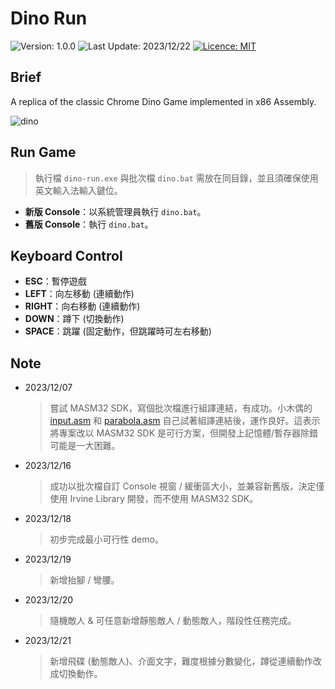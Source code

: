 # Dino Run
<!-- Badges -->
![Version: 1.0.0](https://img.shields.io/badge/version-1.0.0-blue)
![Last Update: 2023/12/22](https://img.shields.io/badge/last%20update-2023/12/22-darkgreen)
[![Licence: MIT](https://img.shields.io/github/license/RogelioKG/Dino-Run?style=flat)](./LICENSE)


## Brief
A replica of the classic Chrome Dino Game implemented in x86 Assembly.
<!-- GIF -->
![dino](./preview/dino.gif)


## Run Game
> 執行檔 `dino-run.exe` 與批次檔 `dino.bat` 需放在同目錄，並且須確保使用英文輸入法輸入鍵位。
+ **新版 Console**：以系統管理員執行 `dino.bat`。
+ **舊版 Console**：執行 `dino.bat`。


## Keyboard Control
+ **ESC**：暫停遊戲
+ **LEFT**：向左移動 (連續動作)
+ **RIGHT**：向右移動 (連續動作)
+ **DOWN**：蹲下 (切換動作)
+ **SPACE**：跳躍 (固定動作，但跳躍時可左右移動)


## Note
+ 2023/12/07
    > 嘗試 MASM32 SDK，寫個批次檔進行組譯連結，有成功。小木偶的 [input.asm](https://wanker742126.neocities.org/old/win32asm/w32asm_ch03) 和 [parabola.asm](https://wanker742126.neocities.org/old/win32asm/w32asm_ch04) 自己試著組譯連結後，運作良好。這表示將專案改以 MASM32 SDK 是可行方案，但開發上記憶體/暫存器除錯可能是一大困難。
+ 2023/12/16
    > 成功以批次檔自訂 Console 視窗 / 緩衝區大小，並兼容新舊版，決定僅使用 Irvine Library 開發，而不使用 MASM32 SDK。
+ 2023/12/18
    > 初步完成最小可行性 demo。
+ 2023/12/19
    > 新增抬腳 / 彎腰。
+ 2023/12/20
    > 隨機敵人 & 可任意新增靜態敵人 / 動態敵人，階段性任務完成。
+ 2023/12/21
    > 新增飛碟 (動態敵人)、介面文字，難度根據分數變化，蹲從連續動作改成切換動作。
